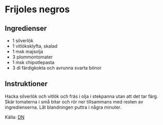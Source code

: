 # Frijoles negros

## Ingredienser
* 1 silverlök
* 1 vitlöksklyfta, skalad
* 1 msk majsolja
* 3 plommontomater
* 1 msk chipotlepasta
* 3 dl färdigkokta och avrunna svarta bönor

## Instruktioner
Hacka silverlök och vitlök och fräs i olja i stekpanna utan att det tar färg. Skär tomaterna i små bitar och rör ner tillsammans med resten av ingredienserna. Låt blandningen puttra i några minuter.
 
Källa: [DN](https://www.dn.se/mat-dryck/recept/tacos-de-frijoles-negros-tacos-med-svarta-bonor/)
